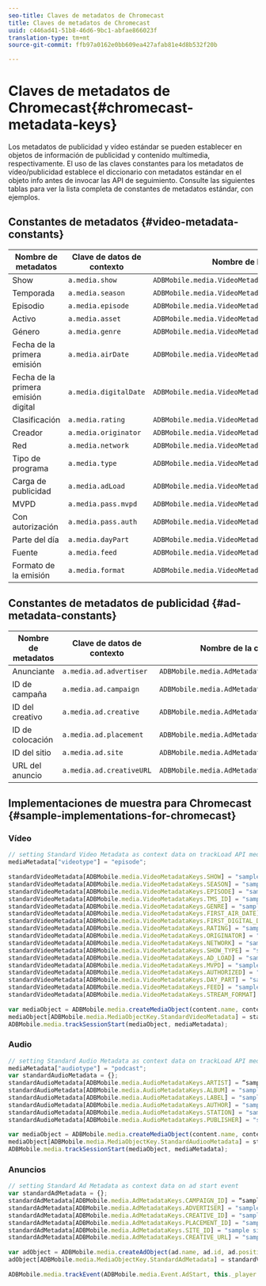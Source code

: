 ```yaml
---
seo-title: Claves de metadatos de Chromecast
title: Claves de metadatos de Chromecast
uuid: c446ad41-51b8-46d6-9bc1-abfae866023f
translation-type: tm+mt
source-git-commit: ffb97a0162e0bb609ea427afab81e4d8b532f20b

---
```



# Claves de metadatos de Chromecast{#chromecast-metadata-keys}

Los metadatos de publicidad y vídeo estándar se pueden establecer en objetos de información de publicidad y contenido multimedia, respectivamente. El uso de las claves constantes para los metadatos de vídeo/publicidad establece el diccionario con metadatos estándar en el objeto info antes de invocar las API de seguimiento. Consulte las siguientes tablas para ver la lista completa de constantes de metadatos estándar, con ejemplos.

## Constantes de metadatos {#video-metadata-constants}

| Nombre de metadatos | Clave de datos de contexto | Nombre de la constante |
| --- | --- | --- |
| Show | `a.media.show` | `ADBMobile.media.VideoMetadataKeys.SHOW` |
| Temporada | `a.media.season` | `ADBMobile.media.VideoMetadataKeys.SEASON` |
| Episodio | `a.media.episode` | `ADBMobile.media.VideoMetadataKeys.EPISODE` |
| Activo | `a.media.asset` | `ADBMobile.media.VideoMetadataKeys.TMS_ID` |
| Género | `a.media.genre` | `ADBMobile.media.VideoMetadataKeys.GENRE` |
| Fecha de la primera emisión | `a.media.airDate` | `ADBMobile.media.VideoMetadataKeys.FIRST_AIR_DATE` |
| Fecha de la primera emisión digital | `a.media.digitalDate` | `ADBMobile.media.VideoMetadataKeys.FIRST_DIGITAL_DATE` |
| Clasificación | `a.media.rating` | `ADBMobile.media.VideoMetadataKeys.RATING` |
| Creador | `a.media.originator` | `ADBMobile.media.VideoMetadataKeys.ORIGINATOR` |
| Red | `a.media.network` | `ADBMobile.media.VideoMetadataKeys.NETWORK` |
| Tipo de programa | `a.media.type` | `ADBMobile.media.VideoMetadataKeys.SHOW_TYPE` |
| Carga de publicidad | `a.media.adLoad` | `ADBMobile.media.VideoMetadataKeys.AD_LOAD` |
| MVPD | `a.media.pass.mvpd` | `ADBMobile.media.VideoMetadataKeys.MVPD` |
| Con autorización | `a.media.pass.auth` | `ADBMobile.media.VideoMetadataKeys.AUTHORIZED` |
| Parte del día | `a.media.dayPart` | `ADBMobile.media.VideoMetadataKeys.DAY_PART` |
| Fuente | `a.media.feed` | `ADBMobile.media.VideoMetadataKeys.FEED` |
| Formato de la emisión | `a.media.format` | `ADBMobile.media.VideoMetadataKeys.STREAM_FORMAT` |

## Constantes de metadatos de publicidad {#ad-metadata-constants}

| Nombre de metadatos | Clave de datos de contexto | Nombre de la constante |
| --- | --- | --- |
| Anunciante | `a.media.ad.advertiser` | `ADBMobile.media.AdMetadataKeys.ADVERTISER` |
| ID de campaña | `a.media.ad.campaign` | `ADBMobile.media.AdMetadataKeys.CAMPAIGN_ID` |
| ID del creativo | `a.media.ad.creative` | `ADBMobile.media.AdMetadataKeys.CREATIVE_ID` |
| ID de colocación | `a.media.ad.placement` | `ADBMobile.media.AdMetadataKeys.PLACEMENT_ID` |
| ID del sitio | `a.media.ad.site` | `ADBMobile.media.AdMetadataKeys.SITE_ID` |
| URL del anuncio | `a.media.ad.creativeURL` | `ADBMobile.media.AdMetadataKeys.CREATIVE_URL` |

## Implementaciones de muestra para Chromecast {#sample-implementations-for-chromecast}

### Vídeo

```js
// setting Standard Video Metadata as context data on trackLoad API mediaContextData = { } 
mediaMetadata["videotype"] = "episode"; 
 
standardVideoMetadata[ADBMobile.media.VideoMetadataKeys.SHOW] = "sample show"; 
standardVideoMetadata[ADBMobile.media.VideoMetadataKeys.SEASON] = "sample season"; 
standardVideoMetadata[ADBMobile.media.VideoMetadataKeys.EPISODE] = "sample episode"; 
standardVideoMetadata[ADBMobile.media.VideoMetadataKeys.TMS_ID] = "sample tms_id"; 
standardVideoMetadata[ADBMobile.media.VideoMetadataKeys.GENRE] = "sample genre"; 
standardVideoMetadata[ADBMobile.media.VideoMetadataKeys.FIRST_AIR_DATE] = "sample first_air_date"; 
standardVideoMetadata[ADBMobile.media.VideoMetadataKeys.FIRST_DIGITAL_DATE] = "sample first_digital_date"; 
standardVideoMetadata[ADBMobile.media.VideoMetadataKeys.RATING] = "sample rating"; 
standardVideoMetadata[ADBMobile.media.VideoMetadataKeys.ORIGINATOR] = "sample originator"; 
standardVideoMetadata[ADBMobile.media.VideoMetadataKeys.NETWORK] = "sample network"; 
standardVideoMetadata[ADBMobile.media.VideoMetadataKeys.SHOW_TYPE] = "sample show type"; 
standardVideoMetadata[ADBMobile.media.VideoMetadataKeys.AD_LOAD] = "sample ad load"; 
standardVideoMetadata[ADBMobile.media.VideoMetadataKeys.MVPD] = "sample mvpd"; 
standardVideoMetadata[ADBMobile.media.VideoMetadataKeys.AUTHORIZED] = "sample authorized"; 
standardVideoMetadata[ADBMobile.media.VideoMetadataKeys.DAY_PART] = "sample day_part"; 
standardVideoMetadata[ADBMobile.media.VideoMetadataKeys.FEED] = "sample feed"; 
standardVideoMetadata[ADBMobile.media.VideoMetadataKeys.STREAM_FORMAT] = "sample format"; 
 
var mediaObject = ADBMobile.media.createMediaObject(content.name, content.id, content.length, content.streamType); 
mediaObject[ADBMobile.media.MediaObjectKey.StandardVideoMetadata] = standardVideoMetadata; 
ADBMobile.media.trackSessionStart(mediaObject, mediaMetadata); 
```

### Audio

```js
// setting Standard Audio Metadata as context data on trackLoad API mediaContextData = { } 
mediaMetadata["audiotype"] = "podcast"; 
var standardAudioMetadata = {}; 
standardAudioMetadata[ADBMobile.media.AudioMetadataKeys.ARTIST] = “sample artist”; 
standardAudioMetadata[ADBMobile.media.AudioMetadataKeys.ALBUM] = "sample album" ; 
standardAudioMetadata[ADBMobile.media.AudioMetadataKeys.LABEL] = "sample label"; 
standardAudioMetadata[ADBMobile.media.AudioMetadataKeys.AUTHOR] = "sample author" ; 
standardAudioMetadata[ADBMobile.media.AudioMetadataKeys.STATION] = "sample station " ; 
standardAudioMetadata[ADBMobile.media.AudioMetadataKeys.PUBLISHER] = "sample publisher"; 
 
var mediaObject = ADBMobile.media.createMediaObject(content.name, content.id, content.length, content.streamType, content.mediaType); 
mediaObject[ADBMobile.media.MediaObjectKey.StandardAudiooMetadata] = standardAudiooMetadata; 
ADBMobile.media.trackSessionStart(mediaObject, mediaMetadata); 
```

### Anuncios

```js
// setting Standard Ad Metadata as context data on ad start event 
var standardAdMetadata = {}; 
standardAdMetadata[ADBMobile.media.AdMetadataKeys.CAMPAIGN_ID] = “sample campaign”; 
standardAdMetadata[ADBMobile.media.AdMetadataKeys.ADVERTISER] = "sample advertiser" ; 
standardAdMetadata[ADBMobile.media.AdMetadataKeys.CREATIVE_ID] = "sample creativeid"; 
standardAdMetadata[ADBMobile.media.AdMetadataKeys.PLACEMENT_ID] = "sample placement id" ; 
standardAdMetadata[ADBMobile.media.AdMetadataKeys.SITE_ID] = "sample site id" ; 
standardAdMetadata[ADBMobile.media.AdMetadataKeys.CREATIVE_URL] = "sample creative url"; 
 
var adObject = ADBMobile.media.createAdObject(ad.name, ad.id, ad.position, ad.length); 
adObject[ADBMobile.media.MediaObjectKey.StandardAdMetadata] = standardVideoMetadata; 
 
ADBMobile.media.trackEvent(ADBMobile.media.Event.AdStart, this._player.getAdInfo(), adContextData);
```

